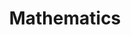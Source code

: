 ---
layout: list
type: category
title: Mathematics
slug: mathematics
sidebar: true
order: 2
description: >
    The foundation of all academic disciplines
---